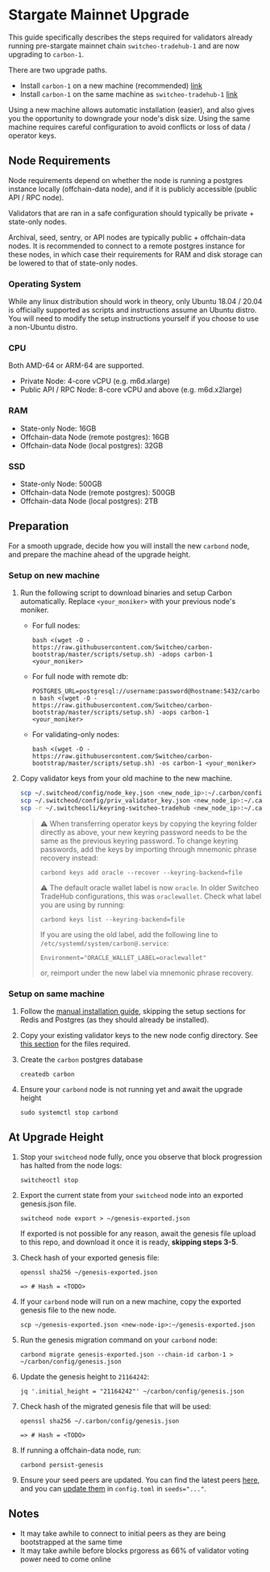 # Stargate Mainnet Upgrade

This guide specifically describes the steps required for validators already running pre-stargate mainnet chain `switcheo-tradehub-1` and are now upgrading to `carbon-1`.

There are two upgrade paths.

- Install `carbon-1` on a new machine (recommended) [link](#setup-on-new-machine)
- Install `carbon-1` on the same machine as `switcheo-tradehub-1` [link](#setup-on-same-machine)

Using a new machine allows automatic installation (easier), and also gives you the opportunity to downgrade your node's disk size. Using the same machine requires careful configuration to avoid conflicts or loss of data / operator keys.

## Node Requirements

Node requirements depend on whether the node is running a postgres instance locally (offchain-data node), and if it is publicly accessible (public API / RPC node).

Validators that are ran in a safe configuration should typically be private + state-only nodes.

Archival, seed, sentry, or API nodes are typically public + offchain-data nodes. It is recommended to connect to a remote postgres instance for these nodes, in which case their requirements for RAM and disk storage can be lowered to that of state-only nodes.

### Operating System

While any linux distribution should work in theory, only Ubuntu 18.04 / 20.04 is officially supported as scripts and instructions assume an Ubuntu distro. You will need to modify the setup instructions yourself if you choose to use a non-Ubuntu distro.

### CPU

Both AMD-64 or ARM-64 are supported.

- Private Node: 4-core vCPU (e.g. m6d.xlarge)
- Public API / RPC Node: 8-core vCPU and above (e.g. m6d.x2large)

### RAM

- State-only Node: 16GB
- Offchain-data Node (remote postgres): 16GB
- Offchain-data Node (local postgres): 32GB

### SSD

- State-only Node: 500GB
- Offchain-data Node (remote postgres): 500GB
- Offchain-data Node (local postgres): 2TB

## Preparation

For a smooth upgrade, decide how you will install the new `carbond` node, and prepare the machine ahead of the upgrade height.

### Setup on new machine

1. Run the following script to download binaries and setup Carbon automatically. Replace `<your_moniker>` with your previous node's moniker.

    - For full nodes:

      `bash <(wget -O - https://raw.githubusercontent.com/Switcheo/carbon-bootstrap/master/scripts/setup.sh) -adops carbon-1 <your_moniker>`

    - For full node with remote db:

      `POSTGRES_URL=postgresql://username:password@hostname:5432/carbon bash <(wget -O - https://raw.githubusercontent.com/Switcheo/carbon-bootstrap/master/scripts/setup.sh) -aops carbon-1 <your_moniker>`

    - For validating-only nodes:

        `bash <(wget -O - https://raw.githubusercontent.com/Switcheo/carbon-bootstrap/master/scripts/setup.sh) -os carbon-1 <your_moniker>`

2. Copy validator keys from your old machine to the new machine.

    ```bash
    scp ~/.switcheod/config/node_key.json <new_node_ip>:~/.carbon/config/
    scp ~/.switcheod/config/priv_validator_key.json <new_node_ip>:~/.carbon/config/
    scp -r ~/.switcheocli/keyring-switcheo-tradehub <new_node_ip>:~/.carbon/keyring-file
    ```

    > :warning: When transferring operator keys by copying the keyring folder directly as above, your new keyring password needs to be the same as the previous keyring password. To change keyring passwords, add the keys by importing through mnemonic phrase recovery instead: 
    > 
    >     carbond keys add oracle --recover --keyring-backend=file
    > 
    > :warning: The default oracle wallet label is now `oracle`. In older Switcheo TradeHub configurations, this was `oraclewallet`.
    > Check what label you are using by running:
    >
    >     carbond keys list --keyring-backend=file 
    >     
    > If you are using the old label, add the following line to `/etc/systemd/system/carbon@.service`:
    > 
    >     Environment="ORACLE_WALLET_LABEL=oraclewallet"
    >     
    > or, reimport under the new label via mnemonic phrase recovery.

### Setup on same machine

1. Follow the [manual installation guide](./INSTALL.md), skipping the setup sections for Redis and Postgres (as they should already be installed).
2. Copy your existing validator keys to the new node config directory. See [this section](./INSTALL.md#upgrading-from-existing-validator) for the files required.
3. Create the `carbon` postgres database

    `createdb carbon`

4. Ensure your `carbond` node is not running yet and await the upgrade height

    `sudo systemctl stop carbond`

## At Upgrade Height

1. Stop your `switcheod` node fully, once you observe that block progression has halted from the node logs:

    `switcheoctl stop`

2. Export the current state from your `switcheod` node into an exported genesis.json file.

    `switcheod node export > ~/genesis-exported.json`

    If exported is not possible for any reason, await the genesis file upload to this repo, and download it once it is ready, **skipping steps 3-5**.

3. Check hash of your exported genesis file:

    `openssl sha256 ~/genesis-exported.json`

    `=> # Hash = <TODO>`

4. If your `carbond` node will run on a new machine, copy the exported genesis file to the new node.

    `scp ~/genesis-exported.json <new-node-ip>:~/genesis-exported.json`

5. Run the genesis migration command on your `carbond` node:

    `carbond migrate genesis-exported.json --chain-id carbon-1 > ~/carbon/config/genesis.json`

6. Update the genesis height to `21164242`:

    `jq '.initial_height = "21164242"' ~/carbon/config/genesis.json`

7. Check hash of the migrated genesis file that will be used:

    `openssl sha256 ~/.carbon/config/genesis.json`

    `=> # Hash = <TODO>`

8. If running a offchain-data node, run:

    `carbond persist-genesis`

9. Ensure your seed peers are updated. You can find the latest peers [here](./carbon-1/PEERS), and you can [update them](./INSTALL.md#add-seed-nodes) in `config.toml` in `seeds="..."`.

## Notes

- It may take awhile to connect to initial peers as they are being bootstrapped at the same time
- It may take awhile before blocks prgoress as 66% of validator voting power need to come online
